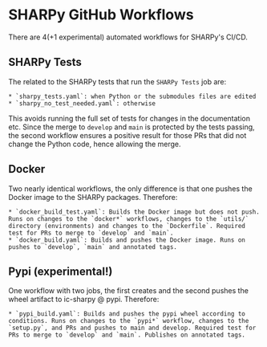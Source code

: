 # SHARPy GitHub Workflows

There are 4(+1 experimental) automated workflows for SHARPy's CI/CD.

## SHARPy Tests

The related to the SHARPy tests that run the `SHARPy Tests` job are:

    * `sharpy_tests.yaml`: when Python or the submodules files are edited
    * `sharpy_no_test_needed.yaml`: otherwise

This avoids running the full set of tests for changes in the documentation etc.
Since the merge to `develop` and `main` is protected by the tests passing, the 
second workflow ensures a positive result for those PRs that did not change the 
Python code, hence allowing the merge.

## Docker

Two nearly identical workflows, the only difference is that one pushes the Docker 
image to the SHARPy packages. Therefore:

    * `docker_build_test.yaml`: Builds the Docker image but does not push. Runs on changes to the `docker*` workflows, changes to the `utils/` directory (environments) and changes to the `Dockerfile`. Required test for PRs to merge to `develop` and `main`.
    * `docker_build.yaml`: Builds and pushes the Docker image. Runs on pushes to `develop`, `main` and annotated tags.

## Pypi (experimental!)

One workflow with two jobs, the first creates and the second pushes the wheel 
artifact to ic-sharpy @ pypi. Therefore:

    * `pypi_build.yaml`: Builds and pushes the pypi wheel according to conditions. Runs on changes to the `pypi*` workflow, changes to the `setup.py`, and PRs and pushes to main and develop. Required test for PRs to merge to `develop` and `main`. Publishes on annotated tags.    
